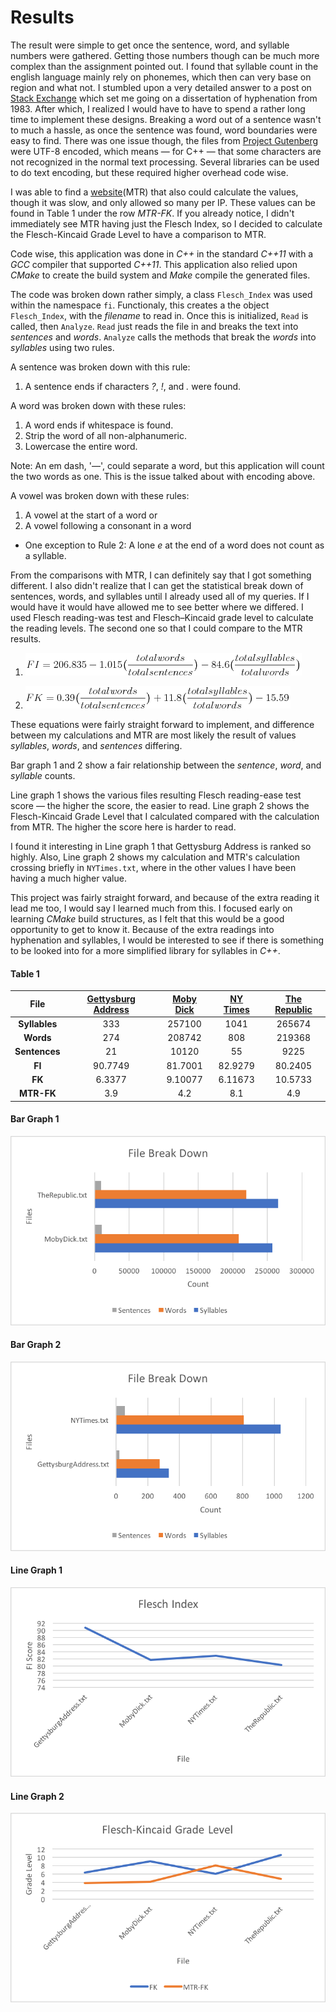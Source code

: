 # Results
The result were simple to get once the sentence, word, and syllable numbers were gathered.
Getting those numbers though can be much more complex than the assignment pointed out.  I found that syllable count in the english language mainly rely on phonemes, which then can very base on region and what not.
I stumbled upon a very detailed answer to a post on [Stack Exchange](http://stackoverflow.com/a/9096723) which set me going on a dissertation of hyphenation from 1983.  After which, I realized I would have to have to spend a rather long time to implement these designs.
Breaking a word out of a sentence wasn't to much a hassle, as once the sentence was found, word boundaries were easy to find.
There was one issue though, the files from [Project Gutenberg](https://www.gutenberg.org/) were UTF-8 encoded, which means — for C++ — that some characters are not recognized in the normal text processing.
Several libraries can be used to do text encoding, but these required higher overhead code wise.

I was able to find a [website](https://readability-score.com/text/ "Measure Text Readability")(MTR) that also could calculate the values, though it was slow, and only allowed so many per IP.
These values can be found in Table 1 under the row *MTR-FK*.
If you already notice, I didn't immediately see MTR having just the Flesch Index, so I decided to calculate the Flesch-Kincaid Grade Level to have a comparison to MTR.

Code wise, this application was done in *C++* in the standard *C++11* with a *GCC* compiler that supported *C++11*.
This application also relied upon *CMake* to create the build system and *Make* compile the generated files.

The code was broken down rather simply, a class `Flesch_Index` was used within the namespace `fi`.
Functionaly, this creates a the object `Flesch_Index`, with the *filename* to read in.  Once this is initialized, `Read` is called, then `Analyze`.
`Read` just reads the file in and breaks the text into *sentences* and *words*.
`Analyze` calls the methods that break the *words* into *syllables* using two rules.

A sentence was broken down with this rule:
1. A sentence ends if characters *?*, *!*, and *.* were found.

A word was broken down with these rules:
1. A word ends if whitespace is found.
2. Strip the word of all non-alphanumeric.
3. Lowercase the entire word.

Note: An em dash, '—', could separate a word, but this application will count the two words as one.
This is the issue talked about with encoding above.

A vowel was broken down with these rules:
1. A vowel at the start of a word or
2. A vowel following a consonant in a word
  * One exception to Rule 2: A lone *e* at the end of a word does not count as a syllable.

From the comparisons with MTR, I can definitely say that I got something different.
I also didn't realize that I can get the statistical break down of sentences, words, and syllables until I already used all of my queries.
If I would have it would have allowed me to see better where we differed.
I used Flesch reading-was test and Flesch–Kincaid grade level to calculate the reading levels.  The second one so that I could compare to the MTR results.
1. ![Flesch reading-ease test](fi-eq.png)

2. ![Flesch–Kincaid grade level](fk-eq.png)

These equations were fairly straight forward to implement, and difference between my calculations and MTR are most likely the result of values *syllables*, *words*, and *sentences* differing.

Bar graph 1 and 2 show a fair relationship between the *sentence*, *word*, and *syllable* counts.

Line graph 1 shows the various files resulting Flesch reading-ease test score — the higher the score, the easier to read.
Line graph 2 shows the Flesch-Kincaid Grade Level that I calculated compared with the calculation from MTR.  The higher the score here is harder to read.

I found it interesting in Line graph 1 that Gettysburg Address is ranked so highly.
Also, Line graph 2 shows my calculation and MTR's calculation crossing briefly in `NYTimes.txt`, where in the other values I have been having a much higher value.

This project was fairly straight forward, and because of the extra reading it lead me too, I would say I learned much from this.
I focused early on learning *CMake* build structures, as I felt that this would be a good opportunity to get to know it.
Because of the extra readings into hyphenation and syllables, I would be interested to see if there is something to be looked into for a more simplified library for syllables in *C++*.


#### Table 1

| File        | [Gettysburg Address](../data/GettysburgAddress.txt) |	[Moby Dick](../data/MobyDick.txt) | [NY Times](../data/NYTimes.txt) | [The Republic](TheRepublic.txt) |
| :---------: | :-------------------: | :----------: | :---------: | :-------------: |
| **Syllables**   | 333 | 257100 | 1041 | 265674 |
| **Words** | 274 | 208742 | 808 | 219368 |
| **Sentences** | 21 | 10120 | 55 | 9225 |
| **FI** | 90.7749 | 81.7001 | 82.9279 | 80.2405 |
| **FK** | 6.3377 | 9.10077 |6.11673 | 10.5733|
| **MTR-FK** | 3.9 | 4.2 | 8.1 | 4.9 |

#### Bar Graph 1
![File Break Down Large][fbdl]

#### Bar Graph 2
![File Break Down Small][fbds]

####  Line Graph 1
![Flesch Index][fi]

####  Line Graph 2
![Flesch-Kincaid Grade Level][fkgl]

[fbdl]: FBDL.png "File Break Down Large"

[fbds]: FBDS.png "File Break Down Small"

[fi]: ./FI.png "Flesch Index"

[fkgl]: FKGL.png "Flesch-Kincaid Grade Level"
